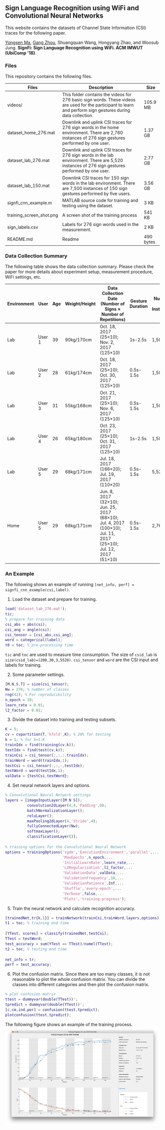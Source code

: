 ## Sign Language Recognition using WiFi and Convolutional Neural Networks

This website contains the datasets of Channel State Information (CSI) traces for the following paper.

[Yongsen Ma](http://www.cs.wm.edu/~yma/), [Gang Zhou](http://gzhou.blogs.wm.edu), Shuangquan Wang, Hongyang Zhao, and Woosub Jung. **SignFi: Sign Language Recognition using WiFi. ACM IMWUT (UbiComp '18)**.

### Files
This repository contains the following files.

| Files | Description | Size |
| ----- | ----------- | ---- |
| videos/ | This folder contains the videos for 276 basic sign words. These videos are used for the participant to learn and perform sign gestures during data collection. | 105.9 MB |
|dataset_home_276.mat | Downlink and uplink CSI traces for 276 sign words in the home environment. There are 2,760 instances of 276 sign gestures performed by one user. | 1.37 GB |
|dataset_lab_276.mat | Downlink and uplink CSI traces for 276 sign words in the lab environment. There are 5,520 instances of 276 sign gestures performed by one user.| 2.77 GB |
|dataset_lab_150.mat | Downlink CSI traces for 150 sign words in the lab environment. There are 7,500 instances of 150 sign gestures performed by five users. | 3.56 GB |
| signfi_cnn_example.m | MATLAB source code for training and testing using the dataset. | 3 KB |
| training_screen_shot.png | A screen shot of the training process | 541 KB |
| sign_labels.csv | Labels for 276 sign words used in the measurement. | 2 KB |
| README.md | Readme | 490 bytes |


### Data Collection Summary
The following table shows the data collection summary. Please check the paper for more details about experiment setup, measurement procedure, WiFi settings, etc.

| Environment | User | Age | Weight/Height | Data Collection Date (Number of Signs × Number of Repetitions) | Gesture Duration | Number of Instances |
| ----------- | ---- | --- | ------------- | -------------------------------------------------------------- | ---------------- | ------------------- |
| Lab  | User 1 | 39 | 90kg/170cm | Oct. 18, 2017 (25×10); Nov. 2, 2017 (125×10) | 1s-2.5s | 1,500 |
| Lab  | User 2 | 28 | 61kg/174cm | Oct. 18, 2017 (25×10); Oct. 30, 2017 (125×10) | 0.5s-1.5s | 1,500 |
| Lab  | User 3 | 31 | 55kg/168cm | Oct. 21, 2017 (25×10); Nov. 6, 2017 (125×10) | 0.5s-1.5s | 1,500 |
| Lab  | User 4 | 26 | 65kg/180cm | Oct. 23, 2017 (25×10); Oct. 31, 2017 (125×10) | 1s-2.5s | 1,500 |
| Lab  | User 5 | 29 | 68kg/171cm | Jul. 18, 2017 (166×20); Jul. 19, 2017 (110×20) | 0.5s-1.5s | 5,520 |
| Home | User 5 | 29 | 68kg/171cm | Jun. 8, 2017 (32×10); Jun. 25, 2017 (68×10); Jul. 4, 2017 (100×10); Jul. 11, 2017 (25×10); Jul. 12, 2017 (51×10) | 0.5s-1.5s | 2,760 |


### An Example
The following shows an example of running `[net_info, perf] = signfi_cnn_example(csi,label)`.
1. Load the dataset and prepare for training.
```Matlab
load('dataset_lab_276.mat');
tic;
% prepare for training data
csi_abs = abs(csi);
csi_ang = angle(csi);
csi_tensor = [csi_abs,csi_ang];
word = categorical(label);
t0 = toc; % pre-processing time
```
`tic` and `toc` are used to measure time consumption. The size of `csid_lab` is `size(csid_lab)=(200,30,3,5520)`. `csi_tensor` and `word` are the CSI input and labels for training.

2. Some parameter settings.
```Matlab
[M,N,S,T] = size(csi_tensor);
Nw = 276; % number of classes
rng(42); % For reproducibility
n_epoch = 10;
learn_rate = 0.01;
l2_factor = 0.01;
```

3. Divide the dataset into training and testing subsets.
```Matlab
K = 5;
cv = cvpartition(T,'kfold',K); % 20% for testing
k = 1; % for k=1:K
trainIdx = find(training(cv,k));
testIdx = find(test(cv,k));
trainCsi = csi_tensor(:,:,:,trainIdx);
trainWord = word(trainIdx,1);
testCsi = csi_tensor(:,:,:,testIdx);
testWord = word(testIdx,1);
valData = {testCsi,testWord};
```

4. Set neural network layers and options.
```Matlab
% Convolutional Neural Network settings
layers = [imageInputLayer([M N S]);
          convolution2dLayer(4,4,'Padding',0);
          batchNormalizationLayer();
          reluLayer();
          maxPooling2dLayer(4,'Stride',4); 
          fullyConnectedLayer(Nw);
          softmaxLayer();
          classificationLayer()];

% training options for the Convolutional Neural Network
options = trainingOptions('sgdm','ExecutionEnvironment','parallel',...
                          'MaxEpochs',n_epoch,...
                          'InitialLearnRate',learn_rate,...
                          'L2Regularization',l2_factor,...
                          'ValidationData',valData,...
                          'ValidationFrequency',10,...
                          'ValidationPatience',Inf,...
                          'Shuffle','every-epoch',...
                          'Verbose',false,...
                          'Plots','training-progress');
```
5. Train the neural network and calculate recognition accuracy.
```Matlab
[trainedNet,tr{k,1}] = trainNetwork(trainCsi,trainWord,layers,options);
t1 = toc; % training end time

[YTest, scores] = classify(trainedNet,testCsi);
TTest = testWord;
test_accuracy = sum(YTest == TTest)/numel(TTest);
t2 = toc; % testing end time

net_info = tr;
perf = test_accuracy;
```

6. Plot the confusion matrix. Since there are too many classes, it is not reasonable to plot the whole confusion matrix. You can divide the classes into different categories and then plot the confusion matrix.
```Matlab
% plot confusion matrix
ttest = dummyvar(double(TTest))';
tpredict = dummyvar(double(YTest))';
[c,cm,ind,per] = confusion(ttest,tpredict);
plotconfusion(ttest,tpredict);
```

The following figure shows an example of the training process.
![Training process](./training_screen_shot.png)
